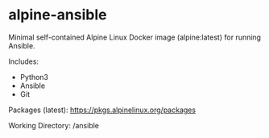 # alpine-ansible

Minimal self-contained Alpine Linux Docker image (alpine:latest) for running Ansible. 

Includes:
- Python3
- Ansible
- Git

Packages (latest):
https://pkgs.alpinelinux.org/packages

Working Directory:
/ansible